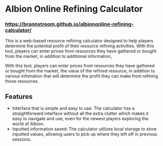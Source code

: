 # Albion Online Refining Calculator

### https://brannstroom.github.io/albiononline-refining-calculator/

This is a web-based resource refining calculator designed to help players determine the potential profit of their resource refining activities.
With this tool, players can enter prices from resources they have gathered or bought from the market, in addition to additional information,

With this tool, players can enter prices from resources they have gathered or bought from the market, the value of the refined resource, in addition to various infomation that will determine the profit they can make from refining those resources.

## Features
* Interface that is simple and easy to use: The calculator has a straightforward interface without all the extra clutter which makes it easy to navigate and use, even for the newest players exploring the world of Albion.
* Inputted information saved: The calculator utilizes local storage to store inputted values, allowing users to pick up where they left off in previous sessions.